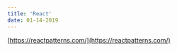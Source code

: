 ```yaml
---
title: 'React'
date: 01-14-2019
---
```


[https://reactpatterns.com/](https://reactpatterns.com/)